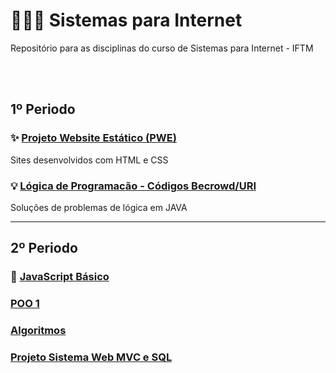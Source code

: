 # 👨🏻‍💻 Sistemas para Internet
Repositório para as disciplinas do curso de Sistemas para Internet - IFTM

<br><br>

## 1º Periodo

### ✨ [Projeto Website Estático (PWE)](https://github.com/ArthurZ7/website-estatico) 
Sites desenvolvidos com HTML e CSS
### 💡 [Lógica de Programacão - Códigos Becrowd/URI](https://github.com/ArthurZ7/Java-Beecrowd)
Soluções de problemas de lógica em JAVA

---

## 2º Periodo

### 📐 [JavaScript Básico]()
###  [POO 1]()
###  [Algoritmos]()
###  [Projeto Sistema Web MVC e SQL]()
  
